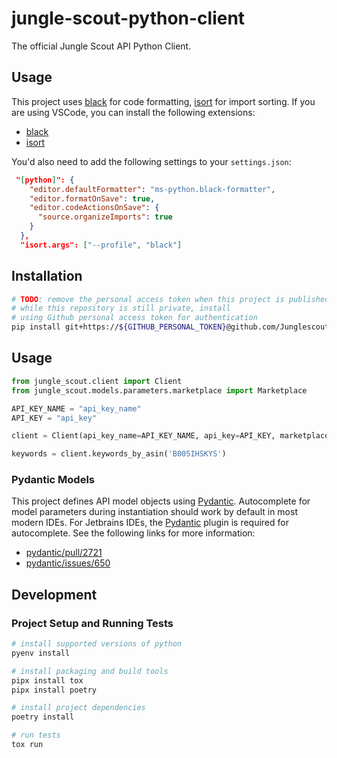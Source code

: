 # jungle-scout-python-client

The official Jungle Scout API Python Client.

## Usage

This project uses [black](https://pypi.org/project/black/) for code formatting, [isort](https://pypi.org/project/isort/) for import sorting. If you are using VSCode, you can install the following extensions:

- [black](https://marketplace.visualstudio.com/items?itemName=ms-python.black)
- [isort](https://marketplace.visualstudio.com/items?itemName=pycqa.isort)

You'd also need to add the following settings to your `settings.json`:

```json
 "[python]": {
    "editor.defaultFormatter": "ms-python.black-formatter",
    "editor.formatOnSave": true,
    "editor.codeActionsOnSave": {
      "source.organizeImports": true
    }
  },
  "isort.args": ["--profile", "black"]
```

## Installation

```bash
# TODO: remove the personal access token when this project is published to pypi
# while this repository is still private, install
# using Github personal access token for authentication
pip install git+https://${GITHUB_PERSONAL_TOKEN}@github.com/Junglescout/jungle-scout-python-client.git@main
```

## Usage

```python
from jungle_scout.client import Client
from jungle_scout.models.parameters.marketplace import Marketplace

API_KEY_NAME = "api_key_name"
API_KEY = "api_key"

client = Client(api_key_name=API_KEY_NAME, api_key=API_KEY, marketplace=Marketplace.US)

keywords = client.keywords_by_asin('B005IHSKYS')
```

### Pydantic Models

This project defines API model objects using
[Pydantic](https://docs.pydantic.dev/latest). Autocomplete for model parameters
during instantiation should work by default in most modern IDEs. For Jetbrains
IDEs, the [Pydantic](https://plugins.jetbrains.com/plugin/12861-pydantic) plugin
is required for autocomplete. See the following links for more information:

- [pydantic/pull/2721](https://github.com/pydantic/pydantic/pull/2721)
- [pydantic/issues/650](https://github.com/pydantic/pydantic/issues/650)

## Development

### Project Setup and Running Tests

```bash
# install supported versions of python
pyenv install

# install packaging and build tools
pipx install tox
pipx install poetry

# install project dependencies
poetry install

# run tests
tox run
```
